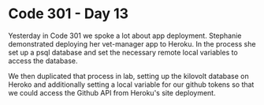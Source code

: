 # Code 301 - Day 13

Yesterday in Code 301 we spoke a lot about app deployment.  Stephanie demonstrated deploying her vet-manager app to Heroku.  In the process she set up a psql database and set the necessary remote local variables to access the database.

We then duplicated that process in lab, setting up the kilovolt database on Heroko and additionally setting a local variable for our github tokens so that we could access the Github API from Heroku's site deployment.

